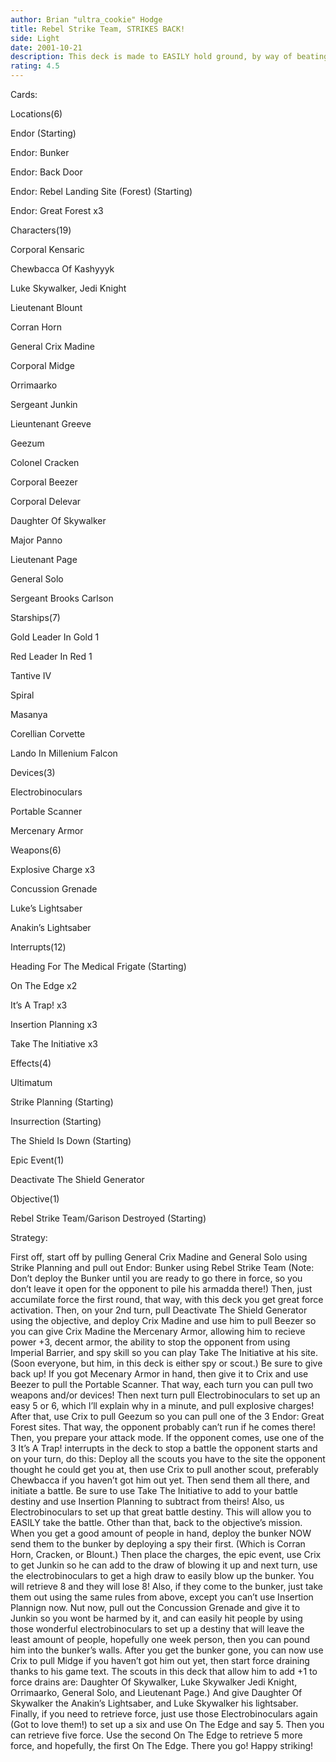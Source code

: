 ```yaml
---
author: Brian "ultra_cookie" Hodge
title: Rebel Strike Team, STRIKES BACK!
side: Light
date: 2001-10-21
description: This deck is made to EASILY hold ground, by way of beating the opponent if he steps foot on Endor. If he finally learns his lesson, then you show him why NOT coming to Endor is bad for his health too!
rating: 4.5
---
```

Cards: 

Locations(6)
Endor (Starting)
Endor: Bunker
Endor: Back Door
Endor: Rebel Landing Site (Forest) (Starting)
Endor: Great Forest x3

Characters(19)
Corporal Kensaric
Chewbacca Of Kashyyyk
Luke Skywalker, Jedi Knight
Lieutenant Blount
Corran Horn
General Crix Madine
Corporal Midge
Orrimaarko
Sergeant Junkin
Lieuntenant Greeve
Geezum
Colonel Cracken
Corporal Beezer
Corporal Delevar
Daughter Of Skywalker
Major Panno
Lieutenant Page
General Solo
Sergeant Brooks Carlson

Starships(7)
Gold Leader In Gold 1
Red Leader In Red 1
Tantive IV
Spiral
Masanya
Corellian Corvette
Lando In Millenium Falcon

Devices(3)
Electrobinoculars
Portable Scanner
Mercenary Armor

Weapons(6)
Explosive Charge x3
Concussion Grenade
Luke’s Lightsaber
Anakin’s Lightsaber

Interrupts(12)
Heading For The Medical Frigate (Starting)
On The Edge x2
It’s A Trap! x3
Insertion Planning x3
Take The Initiative x3

Effects(4)
Ultimatum
Strike Planning (Starting)
Insurrection (Starting)
The Shield Is Down (Starting)

Epic Event(1)
Deactivate The Shield Generator

Objective(1)
Rebel Strike Team/Garison Destroyed (Starting) 

Strategy: 

First off, start off by pulling General Crix Madine and General Solo using Strike Planning and pull out Endor: Bunker using Rebel Strike Team (Note: Don’t deploy the Bunker until you are ready to go there in force, so you don’t leave it open for the opponent to pile his armadda there!) Then, just accumilate force the first round, that way, with this deck you get great force activation. Then, on your 2nd turn, pull Deactivate The Shield Generator using the objective, and deploy Crix Madine and use him to pull Beezer so you can give Crix Madine the Mercenary Armor, allowing him to recieve power +3, decent armor, the ability to stop the opponent from using Imperial Barrier, and spy skill so you can play Take The Initiative at his site. (Soon everyone, but him, in this deck is either spy or scout.) Be sure to give back up! If you got Mecenary Armor in hand, then give it to Crix and use Beezer to pull the Portable Scanner. That way, each turn you can pull two weapons and/or devices! Then next turn pull Electrobinoculars to set up an easy 5 or 6, which I’ll explain why in a minute, and pull explosive charges! After that, use Crix to pull Geezum so you can pull one of the 3 Endor: Great Forest sites. That way, the opponent probably can’t run if he comes there! Then, you prepare your attack mode. If the opponent comes, use one of the 3 It’s A Trap! interrupts in the deck to stop a battle the opponent starts and on your turn, do this: Deploy all the scouts you have to the site the opponent thought he could get you at, then use Crix to pull another scout, preferably Chewbacca if you haven’t got him out yet. Then send them all there, and initiate a battle. Be sure to use Take The Initiative to add to your battle destiny and use Insertion Planning to subtract from theirs! Also, us Electrobinoculars to set up that great battle destiny. This will allow you to EASILY take the battle. Other than that, back to the objective’s mission. When you get a good amount of people in hand, deploy the bunker NOW send them to the bunker by deploying a spy their first. (Which is Corran Horn, Cracken, or Blount.) Then place the charges, the epic event, use Crix to get Junkin so he can add to the draw of blowing it up and next turn, use the electrobinoculars to get a high draw to easily blow up the bunker. You will retrieve 8 and they will lose 8! Also, if they come to the bunker, just take them out using the same rules from above, except you can’t use Insertion Plannign now. Nut now, pull out the Concussion Grenade and give it to Junkin so you wont be harmed by it, and can easily hit people by using those wonderful electrobinoculars to set up a destiny that will leave the least amount of people, hopefully one week person, then you can pound him into the bunker’s walls. After you get the bunker gone, you can now use Crix to pull Midge if you haven’t got him out yet, then start force draining thanks to his game text. The scouts in this deck that allow him to add +1 to force drains are: Daughter Of Skywalker, Luke Skywalker Jedi Knight, Orrimaarko, General Solo, and Lieutenant Page.) And give Daughter Of Skywalker the Anakin’s Lightsaber, and Luke Skywalker his lightsaber. Finally, if you need to retrieve force, just use those Electrobinoculars again (Got to love them!) to set up a six and use On The Edge and say 5. Then you can retrieve five force. Use the second On The Edge to retrieve 5 more force, and hopefully, the first On The Edge. There you go! Happy striking! 